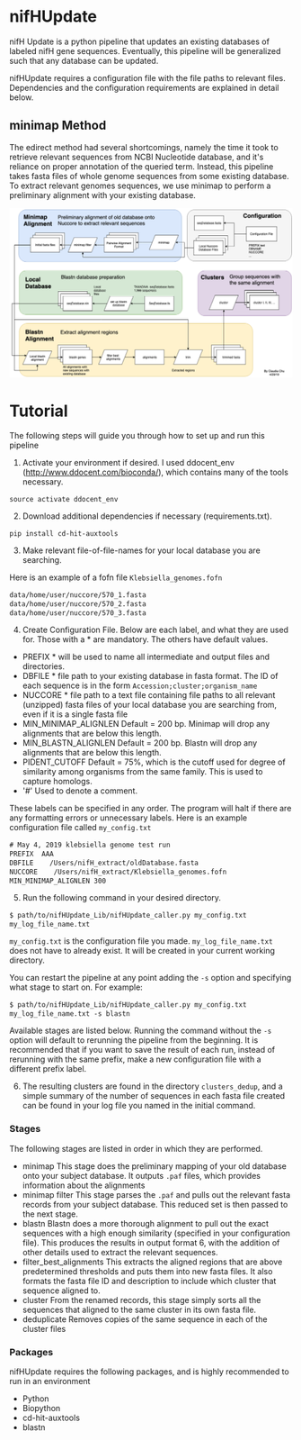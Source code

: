 # nifHUpdate
nifH Update is a python pipeline that updates an existing databases of labeled nifH gene sequences. 
Eventually, this pipeline will be generalized such that any database can be updated. 

nifHUpdate requires a configuration file with the file paths to relevant files. Dependencies and the configuration requirements are explained in detail below.

## minimap Method
The edirect method had several shortcomings, namely the time it took to retrieve relevant sequences from NCBI Nucleotide database, and it's reliance on proper annotation of the queried term. Instead, this pipeline takes fasta files of whole genome sequences from some existing database. To extract relevant genomes sequences, we use minimap to perform a preliminary alignment with your existing database. 

![Pipeline Illustration](/nifHupdate_minimap.png?raw=true "nifHupdate pipeline structure")

# Tutorial
The following steps will guide you through how to set up and run this pipeline

1) Activate your environment if desired. I used ddocent_env (http://www.ddocent.com/bioconda/), which contains many of the tools necessary.
```
source activate ddocent_env
```
2) Download additional dependencies if necessary (requirements.txt). 
```
pip install cd-hit-auxtools
```
3) Make relevant file-of-file-names for your local database you are searching.

Here is an example of a fofn file `Klebsiella_genomes.fofn`
```
data/home/user/nuccore/570_1.fasta
data/home/user/nuccore/570_2.fasta
data/home/user/nuccore/570_3.fasta
```
4) Create Configuration File. Below are each label, and what they are used for. Those with a * are mandatory. The others have default values. 
- PREFIX * will be used to name all intermediate and output files and directories.
- DBFILE * file path to your existing database in fasta format. The ID of each sequence is in the form `Accession;cluster;organism_name`
- NUCCORE * file path to a text file containing file paths to all relevant (unzipped) fasta files of your local database you are searching from, even if it is a single fasta file
- MIN_MINIMAP_ALIGNLEN Default = 200 bp. Minimap will drop any alignments that are below this length.
- MIN_BLASTN_ALIGNLEN Default = 200 bp. Blastn will drop any alignments that are below this length.
- PIDENT_CUTOFF Default = 75%, which is the cutoff used for degree of similarity among organisms from the same family. This is used to capture homologs. 
- '#' Used to denote a comment. 

These labels can be specified in any order. The program will halt if there are any formatting errors or unnecessary labels. Here is an example configuration file called `my_config.txt`
```
# May 4, 2019 klebsiella genome test run
PREFIX  AAA
DBFILE    /Users/nifH_extract/oldDatabase.fasta
NUCCORE    /Users/nifH_extract/Klebsiella_genomes.fofn
MIN_MINIMAP_ALIGNLEN 300
```

5) Run the following command in your desired directory.

```
$ path/to/nifHUpdate_Lib/nifHUpdate_caller.py my_config.txt my_log_file_name.txt
```
`my_config.txt` is the configuration file you made. `my_log_file_name.txt` does not have to already exist. It will be created in your current working directory.

You can restart the pipeline at any point adding the `-s` option and specifying what stage to start on. For example:

```
$ path/to/nifHUpdate_Lib/nifHUpdate_caller.py my_config.txt my_log_file_name.txt -s blastn
```
Available stages are listed below. Running the command without the `-s` option will default to rerunning the pipeline from the beginning. It is recommended that if you want to save the result of each run, instead of rerunning with the same prefix, make a new configuration file with a different prefix label. 

6) The resulting clusters are found in the directory `clusters_dedup`, and a simple summary of the number of sequences in each fasta file created can be found in your log file you named in the initial command.

### Stages
The following stages are listed in order in which they are performed.
- minimap
  This stage does the preliminary mapping of your old database onto your subject database. It outputs `.paf` files, which provides information about the alignments
- minimap filter
  This stage parses the `.paf` and pulls out the relevant fasta records from your subject database. This reduced set is then passed to the next stage.
- blastn
  Blastn does a more thorough alignment to pull out the exact sequences with a high enough similarity (specified in your configuration file). This produces the results in output format 6, with the addition of other details used to extract the relevant sequences. 
- filter_best_alignments
  This extracts the aligned regions that are above predetermined thresholds and puts them into new fasta files. It also formats the fasta file ID and description to include which cluster that sequence aligned to. 
- cluster
  From the renamed records, this stage simply sorts all the sequences that aligned to the same cluster in its own fasta file.
- deduplicate
  Removes copies of the same sequence in each of the cluster files

### Packages
nifHUpdate requires the following packages, and is highly recommended to run in an environment
- Python 
- Biopython
- cd-hit-auxtools 
- blastn


